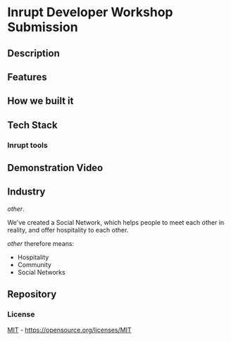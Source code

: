 # Inrupt Developer Workshop Submission

## Description

## Features

## How we built it

## Tech Stack

### Inrupt tools

## Demonstration Video

## Industry

_other_.

We've created a Social Network, which helps people to meet each other in reality, and offer hospitality to each other.

_other_ therefore means:

- Hospitality
- Community
- Social Networks

## Repository

### License

[MIT](../LICENSE) - https://opensource.org/licenses/MIT
